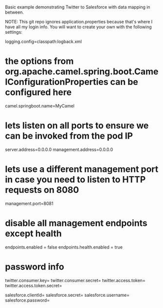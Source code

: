 Basic example demonstrating Twitter to Salesforce with data mapping in between.

NOTE: This git repo ignores application.properties because that's where I have all my login info.  You will want to create your own with the following settings:

logging.config=classpath:logback.xml

# the options from org.apache.camel.spring.boot.CamelConfigurationProperties can be configured here
camel.springboot.name=MyCamel

# lets listen on all ports to ensure we can be invoked from the pod IP
server.address=0.0.0.0
management.address=0.0.0.0

# lets use a different management port in case you need to listen to HTTP requests on 8080
management.port=8081

# disable all management endpoints except health
endpoints.enabled = false
endpoints.health.enabled = true

# password info
twitter.consumer.key=
twitter.consumer.secret=
twitter.access.token=
twitter.access.token.secret=

salesforce.clientId=
salesforce.secret=
salesforce.username=
salesforce.password=
